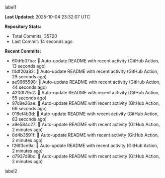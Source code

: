 
label1 
<!-- ACTIVITY_START -->
**Last Updated:** 2025-10-04 23:32:07 UTC

**Repository Stats:**
- Total Commits: 35720
- Last Commit: 14 seconds ago

**Recent Commits:**
- 60dfb07ba: 🤖 Auto-update README with recent activity (GitHub Action, 13 seconds ago)
- f4df20a82: 🤖 Auto-update README with recent activity (GitHub Action, 29 seconds ago)
- ae9965598: 🤖 Auto-update README with recent activity (GitHub Action, 44 seconds ago)
- 4200f79c2: 🤖 Auto-update README with recent activity (GitHub Action, 55 seconds ago)
- 97d9e26ae: 🤖 Auto-update README with recent activity (GitHub Action, 66 seconds ago)
- 016ef4b3d: 🤖 Auto-update README with recent activity (GitHub Action, 83 seconds ago)
- a9e584c27: 🤖 Auto-update README with recent activity (GitHub Action, 2 minutes ago)
- 8d4b3591f: 🤖 Auto-update README with recent activity (GitHub Action, 2 minutes ago)
- f26f3ce9a: 🤖 Auto-update README with recent activity (GitHub Action, 2 minutes ago)
- d7937d8bc: 🤖 Auto-update README with recent activity (GitHub Action, 2 minutes ago)
<!-- ACTIVITY_END -->

label2
